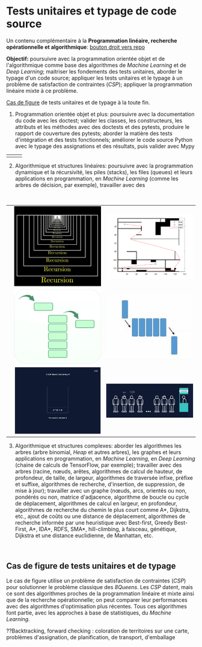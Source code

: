 # Tests unitaires et typage de code source

Un contenu complémentaire à la **Programmation linéaire, recherche opérationnelle et algorithmique**: <a href="https://github.com/ugolabo/programmation_lineaire_algorithmique">bouton droit vers repo</a>

**Objectif:** poursuivre avec la programmation orientée objet et de l'algorithmique comme base des algorithmes de *Machine Learning* et de *Deep Learning*; maitriser les fondements des tests unitaires, aborder le typage d'un code source; appliquer les tests unitaires et le typage à un problème de satisfaction de contraintes (*CSP*); appliquer la programmation linéaire mixte à ce problème.

[Cas de figure](#cas-de-figure-de-tests-unitaires-et-de-typage) de tests unitaires et de typage à la toute fin.

1. Programmation orientée objet et plus: poursuivre avec la documentation du code avec les doctest; valider les classes, les constructeurs, les attributs et les méthodes avec des doctests et des pytests, produire le rapport de couverture des pytests; aborder la matière des tests d'intégration et des tests fonctionnels; améliorer le code source Python avec le typage des assignations et des résultats, puis valider avec Mypy

|    |    |    |
|:---|:---|:---|
|    |    |    |

2. Algorithmique et structures linéaires: poursuivre avec la programmation dynamique et la récursivité, les piles (stacks), les files (queues) et leurs applications en programmation, en *Machine Learning* (comme les arbres de décision, par exemple), travailler avec des

<img src="img/schema_bouton.jpg" alt="" width="200">

|   |   |   |
|:---|:---|:---|
| <img src="img/aima.jpg" alt="" width="250"> | <img src="img/recursive.jpg" alt="" width="300"> | <img src="img/astar.jpg" alt="" width="300">  |
|    | <img src="img/stack.jpg" alt="" width="300">  | <img src="img/queue.jpg" alt="" width="300">  |
|    | <img src="img/participants_s.gif" alt="" width="300">  | <img src="img/participants_q.gif" alt="" width="300">  |

3. Algorithmique et structures complexes: aborder les algorithmes les arbres (arbre binomial, *Heap* et autres arbres), les graphes et leurs applications en programmation, en *Machine Learning*, en *Deep Learning* (chaine de calculs de TensorFlow, par exemple); travailler avec des arbres (racine, nœuds, arêtes, algorithmes de calcul de hauteur, de profondeur, de taille, de largeur, algorithmes de traversée infixe, préfixe et suffixe, algorithmes  de recherche, d'insertion, de suppression, de mise à jour); travailler avec un graphe (nœuds, arcs, orientés ou non, pondérés ou non, matrice d'adjacence, algorithme de boucle ou cycle de déplacement, algorithmes de calcul en largeur, en profondeur, algorithmes de recherche du chemin le plus court comme A*, Dijkstra, etc., ajout de coûts ou une distance de déplacement, algorithmes de recherche informée par une heuristique avec Best-first, Greedy Best-First, A*, IDA*, RDFS, SMA*, hill-climbing, à faisceau, génétique, Dijkstra et une distance euclidienne, de Manhattan, etc.

<img src="img/schema_bouton.jpg" alt="" width="200">

## Cas de figure de tests unitaires et de typage

Le cas de figure utilise un problème de satisfaction de contraintes (*CSP*) pour solutionner le problème classique des *8Queens*. Les *CSP* datent, mais ce sont des algorithmes proches de la programmation linéaire et mixte ainsi que de la recherche opérationnelle; on peut comparer leur performances avec des algorithmes d'optimisation plus récentes. Tous ces algorithmes font partie, avec les approches à base de statistiques, du *Machine Learning*.



??Backtracking, forward checking : coloration de territoires sur une carte, problèmes d'assignation, de planification, de transport, d'emballage
